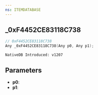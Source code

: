 ```yaml
---
ns: ITEMDATABASE
---
```

## _0xF4452CE83118C738

```c
// 0xF4452CE83118C738
Any _0xF4452CE83118C738(Any p0, Any p1);
```

```
NativeDB Introduced: v1207
```

## Parameters
* **p0**:
* **p1**:
